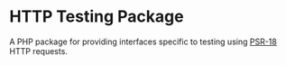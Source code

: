 HTTP Testing Package
====================
A PHP package for providing interfaces specific to testing using 
[PSR-18](https://www.php-fig.org/psr/psr-18/) HTTP requests.
